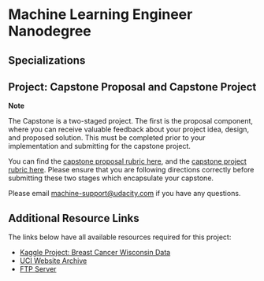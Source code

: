 # Machine Learning Engineer Nanodegree
## Specializations
## Project: Capstone Proposal and Capstone Project

**Note**

The Capstone is a two-staged project. The first is the proposal component, where you can receive valuable feedback about your project idea, design, and proposed solution. This must be completed prior to your implementation and submitting for the capstone project. 

You can find the [capstone proposal rubric here](https://review.udacity.com/#!/rubrics/410/view), and the [capstone project rubric here](https://review.udacity.com/#!/rubrics/108/view). Please ensure that you are following directions correctly before submitting these two stages which encapsulate your capstone.

Please email [machine-support@udacity.com](mailto:machine-support@udacity.com) if you have any questions.

## Additional Resource Links

The links below have all available resources required for this project:

- [Kaggle Project: Breast Cancer Wisconsin Data](https://www.kaggle.com/uciml/breast-cancer-wisconsin-data)
- [UCI Website Archive ](https://archive.ics.uci.edu/ml/datasets/Breast+Cancer+Wisconsin+%28Diagnostic%29)
- [FTP Server](ftp://ftp.cs.wisc.edu/math-prog/cpo-dataset/machine-learn/cancer/)
